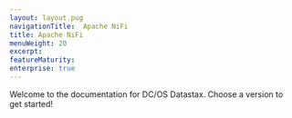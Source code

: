 ```yaml
---
layout: layout.pug
navigationTitle:  Apache NiFi
title: Apache NiFi
menuWeight: 20
excerpt:
featureMaturity:
enterprise: true
---
```


Welcome to the documentation for DC/OS Datastax. Choose a version to get started!
